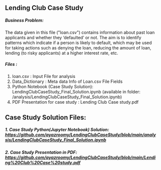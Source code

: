 ## Lending Club Case Study


##### Business Problem:

The data given in this file ("loan.csv")  contains information about past loan applicants and whether they ‘defaulted’ or not. The aim is to identify patterns which indicate if a person is likely to default, which may be used for taking actions such as denying the loan, reducing the amount of loan, lending (to risky applicants) at a higher interest rate, etc.

##### Files :
1. loan.csv  : Input File for analysis
2. Data_Dictionary : Meta data Info of Loan.csv File Fields
3. Python Notebook (Case Study Solution): LendingClubCaseStudy_Final_Solution.ipynb (available in folder: /analysis/LendingClubCaseStudy_Final_Solution.ipynb)
4. PDF Presentation for case study : Lending Club Case study.pdf

## Case Study Solution Files:
##### 1. Case Study Python(Jupyter Notebook) Solution: https://github.com/ayazroomy/LendingClubCaseStudy/blob/main/analysis/LendingClubCaseStudy_Final_Solution.ipynb
   
##### 2. Case Study Presentation in PDF: https://github.com/ayazroomy/LendingClubCaseStudy/blob/main/Lending%20Club%20Case%20study.pdf
